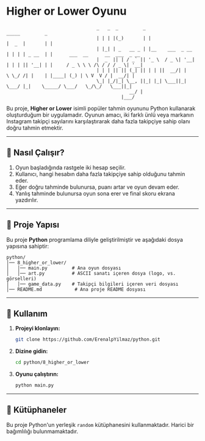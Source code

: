# Higher or Lower Oyunu

```
                                 _   _  _         _                   _____         _
                                 | | | |(_)       | |                 |  _  |       | |
                                 | |_| | _   __ _ | |__    ___  _ __  | | | | _ __  | |      ___  __      __  ___  _ __
                                 |  _  || | / _` || '_ \  / _ \| '__| | | | || '__| | |     / _ \ \ \ /\ / / / _ \| '__|
                                 | | | || || (_| || | | ||  __/| |    \ \_/ /| |    | |____| (_) | \ V  V / |  __/| |
                                 \_| |_/|_| \__, ||_| |_| \___||_|     \___/ |_|    \_____/ \___/   \_/\_/   \___||_|
                                             __/ |
                                          |___/
```

Bu proje, **Higher or Lower** isimli popüler tahmin oyununu Python kullanarak oluşturduğum bir uygulamadır. Oyunun amacı, iki farklı ünlü veya markanın Instagram takipçi sayılarını karşılaştırarak daha fazla takipçiye sahip olanı doğru tahmin etmektir.

---

## 📌 Nasıl Çalışır?

1. Oyun başladığında rastgele iki hesap seçilir.
2. Kullanıcı, hangi hesabın daha fazla takipçiye sahip olduğunu tahmin eder.
3. Eğer doğru tahminde bulunursa, puanı artar ve oyun devam eder.
4. Yanlış tahminde bulunursa oyun sona erer ve final skoru ekrana yazdırılır.

---

## 📂 Proje Yapısı

Bu proje **Python** programlama diliyle geliştirilmiştir ve aşağıdaki dosya yapısına sahiptir:

```
python/
│── 8_higher_or_lower/
│   │── main.py         # Ana oyun dosyası
│   │── art.py          # ASCII sanatı içeren dosya (logo, vs. görselleri)
│   │── game_data.py    # Takipçi bilgileri içeren veri dosyası
│── README.md            # Ana proje README dosyası
```

---

## 🚀 Kullanım

1. **Projeyi klonlayın:**
   ```sh
   git clone https://github.com/ErenalpYilmaz/python.git
   ```
2. **Dizine gidin:**
   ```sh
   cd python/8_higher_or_lower
   ```
3. **Oyunu çalıştırın:**
   ```sh
   python main.py
   ```

---

## 📜 Kütüphaneler

Bu proje Python'un yerleşik `random` kütüphanesini kullanmaktadır. Harici bir bağımlılığı bulunmamaktadır.
